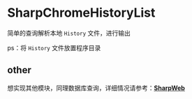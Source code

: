 # SharpChromeHistoryList 

简单的查询解析本地 `History` 文件，进行输出

ps：将 `History` 文件放置程序目录

## other

想实现其他模块，同理数据库查询，详细情况请参考：[**SharpWeb**](https://github.com/djhohnstein/SharpWeb)